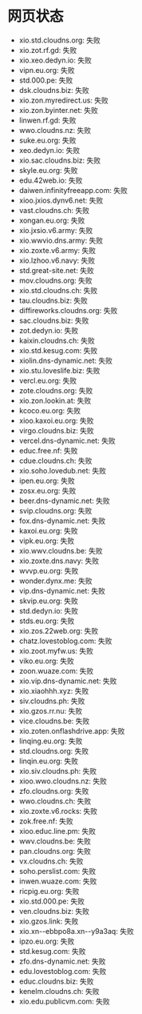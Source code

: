 # 网页状态
- xio.std.cloudns.org: 失败
- xio.zot.rf.gd: 失败
- xio.xeo.dedyn.io: 失败
- vipn.eu.org: 失败
- std.000.pe: 失败
- dsk.cloudns.biz: 失败
- xio.zon.myredirect.us: 失败
- xio.zon.byinter.net: 失败
- linwen.rf.gd: 失败
- wwo.cloudns.nz: 失败
- suke.eu.org: 失败
- xeo.dedyn.io: 失败
- xio.sac.cloudns.biz: 失败
- skyle.eu.org: 失败
- edu.42web.io: 失败
- daiwen.infinityfreeapp.com: 失败
- xioo.jxios.dynv6.net: 失败
- vast.cloudns.ch: 失败
- xongan.eu.org: 失败
- xio.jxsio.v6.army: 失败
- xio.wwvio.dns.army: 失败
- xio.zoxte.v6.army: 失败
- xio.lzhoo.v6.navy: 失败
- std.great-site.net: 失败
- mov.cloudns.org: 失败
- xio.std.cloudns.ch: 失败
- tau.cloudns.biz: 失败
- diffireworks.cloudns.org: 失败
- sac.cloudns.biz: 失败
- zot.dedyn.io: 失败
- kaixin.cloudns.ch: 失败
- xio.std.kesug.com: 失败
- xiolin.dns-dynamic.net: 失败
- xio.stu.loveslife.biz: 失败
- vercl.eu.org: 失败
- zote.cloudns.org: 失败
- xio.zon.lookin.at: 失败
- kcoco.eu.org: 失败
- xioo.kaxoi.eu.org: 失败
- virgo.cloudns.biz: 失败
- vercel.dns-dynamic.net: 失败
- educ.free.nf: 失败
- cdue.cloudns.ch: 失败
- xio.soho.lovedub.net: 失败
- ipen.eu.org: 失败
- zosx.eu.org: 失败
- beer.dns-dynamic.net: 失败
- svip.cloudns.org: 失败
- fox.dns-dynamic.net: 失败
- kaxoi.eu.org: 失败
- vipk.eu.org: 失败
- xio.wwv.cloudns.be: 失败
- xio.zoxte.dns.navy: 失败
- wvvp.eu.org: 失败
- wonder.dynx.me: 失败
- vip.dns-dynamic.net: 失败
- skvip.eu.org: 失败
- std.dedyn.io: 失败
- stds.eu.org: 失败
- xio.zos.22web.org: 失败
- chatz.lovestoblog.com: 失败
- xio.zoot.myfw.us: 失败
- viko.eu.org: 失败
- zoon.wuaze.com: 失败
- xio.vip.dns-dynamic.net: 失败
- xio.xiaohhh.xyz: 失败
- siv.cloudns.ph: 失败
- xio.gzos.rr.nu: 失败
- vice.cloudns.be: 失败
- xio.zoten.onflashdrive.app: 失败
- linqing.eu.org: 失败
- std.cloudns.org: 失败
- linqin.eu.org: 失败
- xio.siv.cloudns.ph: 失败
- xioo.wwo.cloudns.nz: 失败
- zfo.cloudns.org: 失败
- wwo.cloudns.ch: 失败
- xio.zoxte.v6.rocks: 失败
- zok.free.nf: 失败
- xioo.educ.line.pm: 失败
- wwv.cloudns.be: 失败
- pan.cloudns.org: 失败
- vx.cloudns.ch: 失败
- soho.perslist.com: 失败
- inwen.wuaze.com: 失败
- ricpig.eu.org: 失败
- xio.std.000.pe: 失败
- ven.cloudns.biz: 失败
- xio.gzos.link: 失败
- xio.xn--ebbpo8a.xn--y9a3aq: 失败
- ipzo.eu.org: 失败
- std.kesug.com: 失败
- zfo.dns-dynamic.net: 失败
- edu.lovestoblog.com: 失败
- educ.cloudns.biz: 失败
- kenelm.cloudns.ch: 失败
- xio.edu.publicvm.com: 失败
